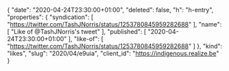 {
  "date": "2020-04-24T23:30:00+01:00",
  "deleted": false,
  "h": "h-entry",
  "properties": {
    "syndication": [
      "https://twitter.com/TashJNorris/status/1253780845959282688"
    ],
    "name": [
      "Like of @TashJNorris's tweet"
    ],
    "published": [
      "2020-04-24T23:30:00+01:00"
    ],
    "like-of": [
      "https://twitter.com/TashJNorris/status/1253780845959282688"
    ]
  },
  "kind": "likes",
  "slug": "2020/04/e9uia",
  "client_id": "https://indigenous.realize.be"
}
